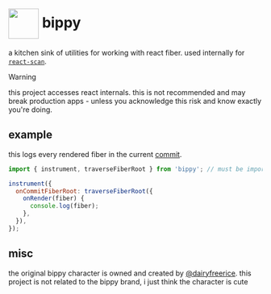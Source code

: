 # <img src="https://github.com/aidenybai/bippy/blob/main/.github/assets/bippy.png?raw=true" width="60" align="center" /> bippy

a kitchen sink of utilities for working with react fiber. used internally for [`react-scan`](https://github.com/aidenybai/react-scan).

> [!WARNING]
> this project accesses react internals. this is not recommended and may break production apps - unless you acknowledge this risk and know exactly you're doing.

## example

this logs every rendered fiber in the current [commit](https://react.dev/learn/render-and-commit).

```jsx
import { instrument, traverseFiberRoot } from 'bippy'; // must be imported BEFORE react

instrument({
  onCommitFiberRoot: traverseFiberRoot({
    onRender(fiber) {
      console.log(fiber);
    },
  }),
});
```

## misc

the original bippy character is owned and created by [@dairyfreerice](https://www.instagram.com/dairyfreerice). this project is not related to the bippy brand, i just think the character is cute
